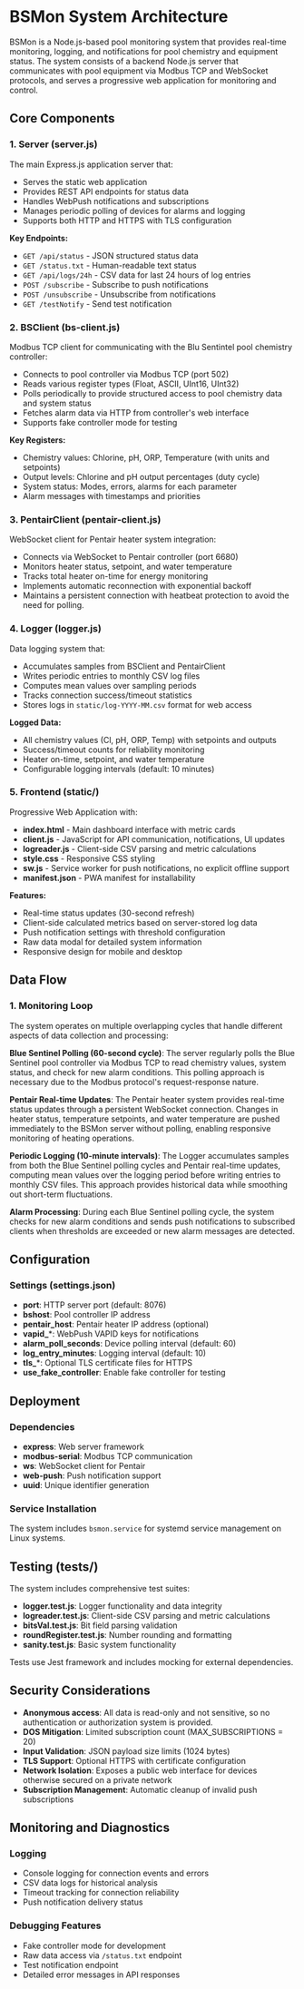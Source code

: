 # BSMon System Architecture

BSMon is a Node.js-based pool monitoring system that provides real-time monitoring, logging, and notifications for pool chemistry and equipment status. The system consists of a backend Node.js server that communicates with pool equipment via Modbus TCP and WebSocket protocols, and serves a progressive web application for monitoring and control.

## Core Components

### 1. Server (server.js)
The main Express.js application server that:
- Serves the static web application
- Provides REST API endpoints for status data
- Handles WebPush notifications and subscriptions
- Manages periodic polling of devices for alarms and logging
- Supports both HTTP and HTTPS with TLS configuration

**Key Endpoints:**
- `GET /api/status` - JSON structured status data
- `GET /status.txt` - Human-readable text status
- `GET /api/logs/24h` - CSV data for last 24 hours of log entries
- `POST /subscribe` - Subscribe to push notifications
- `POST /unsubscribe` - Unsubscribe from notifications
- `GET /testNotify` - Send test notification

### 2. BSClient (bs-client.js)
Modbus TCP client for communicating with the Blu Sentintel pool chemistry controller:
- Connects to pool controller via Modbus TCP (port 502)
- Reads various register types (Float, ASCII, UInt16, UInt32)
- Polls periodically to provide structured access to pool chemistry data and system status
- Fetches alarm data via HTTP from controller's web interface
- Supports fake controller mode for testing

**Key Registers:**
- Chemistry values: Chlorine, pH, ORP, Temperature (with units and setpoints)
- Output levels: Chlorine and pH output percentages (duty cycle)
- System status: Modes, errors, alarms for each parameter
- Alarm messages with timestamps and priorities

### 3. PentairClient (pentair-client.js)
WebSocket client for Pentair heater system integration:
- Connects via WebSocket to Pentair controller (port 6680)
- Monitors heater status, setpoint, and water temperature
- Tracks total heater on-time for energy monitoring
- Implements automatic reconnection with exponential backoff
- Maintains a persistent connection with heatbeat protection to avoid the need for polling.

### 4. Logger (logger.js)
Data logging system that:
- Accumulates samples from BSClient and PentairClient
- Writes periodic entries to monthly CSV log files
- Computes mean values over sampling periods
- Tracks connection success/timeout statistics
- Stores logs in `static/log-YYYY-MM.csv` format for web access

**Logged Data:**
- All chemistry values (Cl, pH, ORP, Temp) with setpoints and outputs
- Success/timeout counts for reliability monitoring
- Heater on-time, setpoint, and water temperature
- Configurable logging intervals (default: 10 minutes)

### 5. Frontend (static/)
Progressive Web Application with:
- **index.html** - Main dashboard interface with metric cards
- **client.js** - JavaScript for API communication, notifications, UI updates
- **logreader.js** - Client-side CSV parsing and metric calculations
- **style.css** - Responsive CSS styling
- **sw.js** - Service worker for push notifications, no explicit offline support
- **manifest.json** - PWA manifest for installability

**Features:**
- Real-time status updates (30-second refresh)
- Client-side calculated metrics based on server-stored log data
- Push notification settings with threshold configuration
- Raw data modal for detailed system information
- Responsive design for mobile and desktop

## Data Flow

### 1. Monitoring Loop
The system operates on multiple overlapping cycles that handle different aspects of data collection and processing:

**Blue Sentinel Polling (60-second cycle)**: The server regularly polls the Blue Sentinel pool controller via Modbus TCP to read chemistry values, system status, and check for new alarm conditions. This polling approach is necessary due to the Modbus protocol's request-response nature.

**Pentair Real-time Updates**: The Pentair heater system provides real-time status updates through a persistent WebSocket connection. Changes in heater status, temperature setpoints, and water temperature are pushed immediately to the BSMon server without polling, enabling responsive monitoring of heating operations.

**Periodic Logging (10-minute intervals)**: The Logger accumulates samples from both the Blue Sentinel polling cycles and Pentair real-time updates, computing mean values over the logging period before writing entries to monthly CSV files. This approach provides historical data while smoothing out short-term fluctuations.

**Alarm Processing**: During each Blue Sentinel polling cycle, the system checks for new alarm conditions and sends push notifications to subscribed clients when thresholds are exceeded or new alarm messages are detected.

## Configuration

### Settings (settings.json)
- **port**: HTTP server port (default: 8076)
- **bshost**: Pool controller IP address
- **pentair_host**: Pentair heater IP address (optional)
- **vapid_***: WebPush VAPID keys for notifications
- **alarm_poll_seconds**: Device polling interval (default: 60)
- **log_entry_minutes**: Logging interval (default: 10)
- **tls_***: Optional TLS certificate files for HTTPS
- **use_fake_controller**: Enable fake controller for testing

## Deployment

### Dependencies
- **express**: Web server framework
- **modbus-serial**: Modbus TCP communication
- **ws**: WebSocket client for Pentair
- **web-push**: Push notification support
- **uuid**: Unique identifier generation

### Service Installation
The system includes `bsmon.service` for systemd service management on Linux systems.

## Testing (tests/)

The system includes comprehensive test suites:
- **logger.test.js**: Logger functionality and data integrity
- **logreader.test.js**: Client-side CSV parsing and metric calculations
- **bitsVal.test.js**: Bit field parsing validation
- **roundRegister.test.js**: Number rounding and formatting
- **sanity.test.js**: Basic system functionality

Tests use Jest framework and includes mocking for external dependencies.

## Security Considerations

- **Anonymous access**: All data is read-only and not sensitive, so no authentication or authorization system is provided.
- **DOS Mitigation**: Limited subscription count (MAX_SUBSCRIPTIONS = 20)
- **Input Validation**: JSON payload size limits (1024 bytes)
- **TLS Support**: Optional HTTPS with certificate configuration
- **Network Isolation**: Exposes a public web interface for devices otherwise secured on a private network
- **Subscription Management**: Automatic cleanup of invalid push subscriptions

## Monitoring and Diagnostics

### Logging
- Console logging for connection events and errors
- CSV data logs for historical analysis
- Timeout tracking for connection reliability
- Push notification delivery status

### Debugging Features
- Fake controller mode for development
- Raw data access via `/status.txt` endpoint
- Test notification endpoint
- Detailed error messages in API responses

